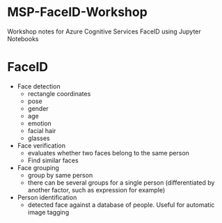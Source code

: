 # MSP-FaceID-Workshop
Workshop notes for Azure Cognitive Services FaceID using Jupyter Notebooks

# FaceID
- Face detection 
  - rectangle coordinates
  - pose
  - gender
  - age
  - emotion
  - facial hair
  - glasses
- Face verification 
  - evaluates whether two faces belong to the same person
  - Find similar faces
- Face grouping 
  - group by same person
  - there can be several groups for a single person (differentiated by another factor, such as expression for example)
- Person identification 
  - detected face against a database of people. Useful for automatic image tagging

